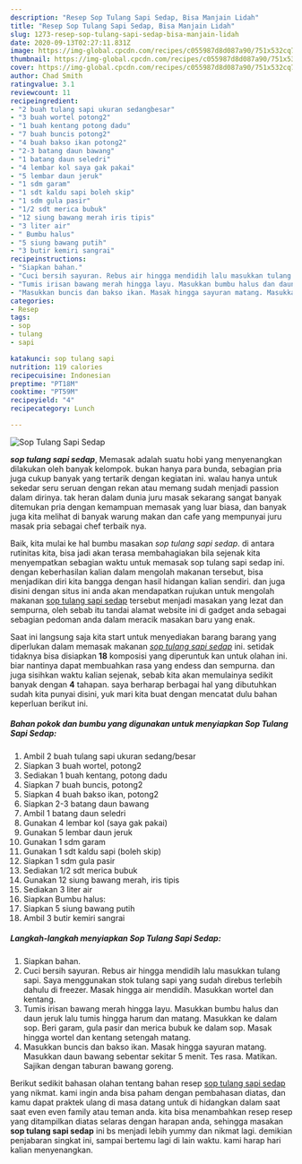 ```yaml
---
description: "Resep Sop Tulang Sapi Sedap, Bisa Manjain Lidah"
title: "Resep Sop Tulang Sapi Sedap, Bisa Manjain Lidah"
slug: 1273-resep-sop-tulang-sapi-sedap-bisa-manjain-lidah
date: 2020-09-13T02:27:11.831Z
image: https://img-global.cpcdn.com/recipes/c055987d8d087a90/751x532cq70/sop-tulang-sapi-sedap-foto-resep-utama.jpg
thumbnail: https://img-global.cpcdn.com/recipes/c055987d8d087a90/751x532cq70/sop-tulang-sapi-sedap-foto-resep-utama.jpg
cover: https://img-global.cpcdn.com/recipes/c055987d8d087a90/751x532cq70/sop-tulang-sapi-sedap-foto-resep-utama.jpg
author: Chad Smith
ratingvalue: 3.1
reviewcount: 11
recipeingredient:
- "2 buah tulang sapi ukuran sedangbesar"
- "3 buah wortel potong2"
- "1 buah kentang potong dadu"
- "7 buah buncis potong2"
- "4 buah bakso ikan potong2"
- "2-3 batang daun bawang"
- "1 batang daun seledri"
- "4 lembar kol saya gak pakai"
- "5 lembar daun jeruk"
- "1 sdm garam"
- "1 sdt kaldu sapi boleh skip"
- "1 sdm gula pasir"
- "1/2 sdt merica bubuk"
- "12 siung bawang merah iris tipis"
- "3 liter air"
- " Bumbu halus"
- "5 siung bawang putih"
- "3 butir kemiri sangrai"
recipeinstructions:
- "Siapkan bahan."
- "Cuci bersih sayuran. Rebus air hingga mendidih lalu masukkan tulang sapi. Saya menggunakan stok tulang sapi yang sudah direbus terlebih dahulu di freezer. Masak hingga air mendidih. Masukkan wortel dan kentang."
- "Tumis irisan bawang merah hingga layu. Masukkan bumbu halus dan daun jeruk lalu tumis hingga harum dan matang. Masukkan ke dalam sop. Beri garam, gula pasir dan merica bubuk ke dalam sop. Masak hingga wortel dan kentang setengah matang."
- "Masukkan buncis dan bakso ikan. Masak hingga sayuran matang. Masukkan daun bawang sebentar sekitar 5 menit. Tes rasa. Matikan. Sajikan dengan taburan bawang goreng."
categories:
- Resep
tags:
- sop
- tulang
- sapi

katakunci: sop tulang sapi 
nutrition: 119 calories
recipecuisine: Indonesian
preptime: "PT18M"
cooktime: "PT59M"
recipeyield: "4"
recipecategory: Lunch

---
```



![Sop Tulang Sapi Sedap](https://img-global.cpcdn.com/recipes/c055987d8d087a90/751x532cq70/sop-tulang-sapi-sedap-foto-resep-utama.jpg)

<b><i>sop tulang sapi sedap</i></b>, Memasak adalah suatu hobi yang menyenangkan dilakukan oleh banyak kelompok. bukan hanya para bunda, sebagian pria juga cukup banyak yang tertarik dengan kegiatan ini. walau hanya untuk sekedar seru seruan dengan rekan atau memang sudah menjadi passion dalam dirinya. tak heran dalam dunia juru masak sekarang sangat banyak ditemukan pria dengan kemampuan memasak yang luar biasa, dan banyak juga kita melihat di banyak warung makan dan cafe yang mempunyai juru masak pria sebagai chef terbaik nya.

Baik, kita mulai ke hal bumbu masakan <i>sop tulang sapi sedap</i>. di antara rutinitas kita, bisa jadi akan terasa membahagiakan bila sejenak kita menyempatkan sebagian waktu untuk memasak sop tulang sapi sedap ini. dengan keberhasilan kalian dalam mengolah makanan tersebut, bisa menjadikan diri kita bangga dengan hasil hidangan kalian sendiri. dan juga disini dengan situs ini anda akan mendapatkan rujukan untuk mengolah makanan <u>sop tulang sapi sedap</u> tersebut menjadi masakan yang lezat dan sempurna, oleh sebab itu tandai alamat website ini di gadget anda sebagai sebagian pedoman anda dalam meracik masakan baru yang enak.




Saat ini langsung saja kita start untuk menyediakan barang barang yang diperlukan dalam memasak makanan <u><i>sop tulang sapi sedap</i></u> ini. setidak tidaknya bisa disiapkan <b>18</b> komposisi yang diperuntuk kan untuk olahan ini. biar nantinya dapat membuahkan rasa yang endess dan sempurna. dan juga sisihkan waktu kalian sejenak, sebab kita akan memulainya sedikit banyak dengan <b>4</b> tahapan. saya berharap berbagai hal yang dibutuhkan sudah kita punyai disini, yuk mari kita buat dengan mencatat dulu bahan keperluan berikut ini.

<!--inarticleads1-->

##### Bahan pokok dan bumbu yang digunakan untuk menyiapkan Sop Tulang Sapi Sedap:

1. Ambil 2 buah tulang sapi ukuran sedang/besar
1. Siapkan 3 buah wortel, potong2
1. Sediakan 1 buah kentang, potong dadu
1. Siapkan 7 buah buncis, potong2
1. Siapkan 4 buah bakso ikan, potong2
1. Siapkan 2-3 batang daun bawang
1. Ambil 1 batang daun seledri
1. Gunakan 4 lembar kol (saya gak pakai)
1. Gunakan 5 lembar daun jeruk
1. Gunakan 1 sdm garam
1. Gunakan 1 sdt kaldu sapi (boleh skip)
1. Siapkan 1 sdm gula pasir
1. Sediakan 1/2 sdt merica bubuk
1. Gunakan 12 siung bawang merah, iris tipis
1. Sediakan 3 liter air
1. Siapkan  Bumbu halus:
1. Siapkan 5 siung bawang putih
1. Ambil 3 butir kemiri sangrai




<!--inarticleads2-->

##### Langkah-langkah menyiapkan Sop Tulang Sapi Sedap:

1. Siapkan bahan.
1. Cuci bersih sayuran. Rebus air hingga mendidih lalu masukkan tulang sapi. Saya menggunakan stok tulang sapi yang sudah direbus terlebih dahulu di freezer. Masak hingga air mendidih. Masukkan wortel dan kentang.
1. Tumis irisan bawang merah hingga layu. Masukkan bumbu halus dan daun jeruk lalu tumis hingga harum dan matang. Masukkan ke dalam sop. Beri garam, gula pasir dan merica bubuk ke dalam sop. Masak hingga wortel dan kentang setengah matang.
1. Masukkan buncis dan bakso ikan. Masak hingga sayuran matang. Masukkan daun bawang sebentar sekitar 5 menit. Tes rasa. Matikan. Sajikan dengan taburan bawang goreng.




Berikut sedikit bahasan olahan tentang bahan resep <u>sop tulang sapi sedap</u> yang nikmat. kami ingin anda bisa paham dengan pembahasan diatas, dan kamu dapat praktek ulang di masa datang untuk di hidangkan dalam saat saat even even family atau teman anda. kita bisa menambahkan resep resep yang ditampilkan diatas selaras dengan harapan anda, sehingga masakan <b>sop tulang sapi sedap</b> ini bs menjadi lebih yummy dan nikmat lagi. demikian penjabaran singkat ini, sampai bertemu lagi di lain waktu. kami harap hari kalian menyenangkan.
